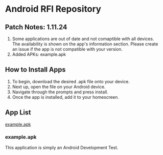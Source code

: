 # Android RFI Repository
## Patch Notes: 1.11.24
1. Some applications are out of date and not comaptible with all devices. The availability is shown on the app's information section. Please create an issue if the app is not compatible with your version.
2. Added APKs: example.apk
## How to Install Apps
1. To begin, download the desired .apk file onto your device.
2. Next up, open the file on your Android device.
3. Navigate through the prompts and press install.
4. Once the app is installed, add it to your homescreen.

## App List
[example.apk](#example.apk)

### example.apk
This application is simply an Android Development Test.
